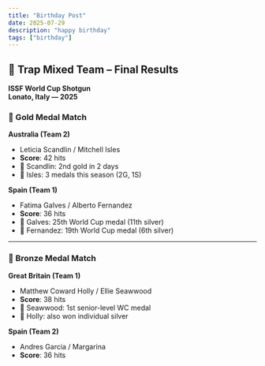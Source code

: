 ```yaml
---
title: "Birthday Post"
date: 2025-07-29
description: "happy birthday"
tags: ["birthday"]
---
```


## 🥇 Trap Mixed Team – Final Results  
**ISSF World Cup Shotgun**  
**Lonato, Italy — 2025**

### 🥇 Gold Medal Match  
**Australia (Team 2)**  
- Leticia Scandlin / Mitchell Isles  
- **Score**: 42 hits  
- 🔹 Scandlin: 2nd gold in 2 days  
- 🔹 Isles: 3 medals this season (2G, 1S)

**Spain (Team 1)**  
- Fatima Galves / Alberto Fernandez  
- **Score**: 36 hits  
- 🔹 Galves: 25th World Cup medal (11th silver)  
- 🔹 Fernandez: 19th World Cup medal (6th silver)

---

### 🥉 Bronze Medal Match  
**Great Britain (Team 1)**  
- Matthew Coward Holly / Ellie Seawwood  
- **Score**: 38 hits  
- 🔹 Seawwood: 1st senior-level WC medal  
- 🔹 Holly: also won individual silver

**Spain (Team 2)**  
- Andres Garcia / Margarina  
- **Score**: 36 hits